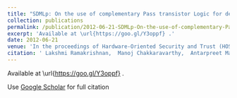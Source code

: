 ```yaml
---
title: "SDMLp: On the use of complementary Pass transistor Logic for design of DPA resistant circuits"
collection: publications
permalink: /publication/2012-06-21-SDMLp-On-the-use-of-complementary-Pass-transistor-Logic-for-design-of-DPA-resistant-circuits
excerpt: 'Available at \url{https://goo.gl/Y3oppf} .'
date: 2012-06-21
venue: 'In the proceedings of Hardware-Oriented Security and Trust (HOST), 2012 IEEE International Symposium on'
citation: ' Lakshmi Ramakrishnan,  Manoj Chakkaravarthy,  Antarpreet Manchanda,  Mike Borowczak,  Ranga Vemuri, &quot;SDMLp: On the use of complementary Pass transistor Logic for design of DPA resistant circuits.&quot; In the proceedings of Hardware-Oriented Security and Trust (HOST), 2012 IEEE International Symposium on, 2012.'
---
```

Available at \url{https://goo.gl/Y3oppf} .

Use [Google Scholar](https://scholar.google.com/scholar?q=SDMLp:+On+the+use+of+complementary+Pass+transistor+Logic+for+design+of+DPA+resistant+circuits) for full citation